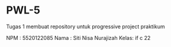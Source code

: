 # PWL-5
Tugas 1 membuat repository untuk progressive project praktikum

NPM  : 5520122085
Nama : Siti Nisa Nurajizah
Kelas: if c 22
